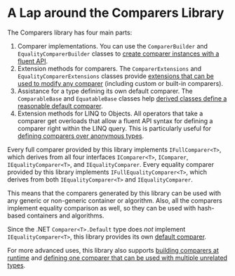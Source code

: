 # A Lap around the Comparers Library

The Comparers library has four main parts:

1. Comparer implementations. You can use the `ComparerBuilder` and `EqualityComparerBuilder` classes to [create comparer instances with a fluent API](key-comparers.md).
1. Extension methods for comparers. The `ComparerExtensions` and `EqualityComparerExtensions` classes provide [extensions that can be used to modify any comparer](comparer-extensions.md) (including custom or built-in comparers).
1. Assistance for a type defining its own default comparer. The `ComparableBase` and `EquatableBase` classes help [derived classes define a reasonable default comparer](default-comparers-for-your-types.md).
1. Extension methods for LINQ to Objects. All operators that take a comparer get overloads that allow a fluent API syntax for defining a comparer right within the LINQ query. This is particularly useful for [defining comparers over anonymous types](comparers-for-anonymous-types.md).

Every full comparer provided by this library implements `IFullComparer<T>`, which derives from all four interfaces `IComparer<T>`, `IComparer`, `IEqualityComparer<T>`, and `IEqualityComparer`. Every equality comparer provided by this library implements `IFullEqualityComparer<T>`, which derives from both `IEqualityComparer<T>` and `IEqualityComparer`.

This means that the comparers generated by this library can be used with any generic or non-generic container or algorithm. Also, all the comparers implement equality comparison as well, so they can be used with hash-based containers and algorithms.

Since the .NET `Comparer<T>.Default` type does *not* implement `IEqualityComparer<T>`, this library provides its own [default comparer](default-comparer.md).

For more advanced uses, this library also supports [building comparers at runtime](run-time-comparers.md) and [defining one comparer that can be used with multiple unrelated types](comparers-for-dynamic-types.md).